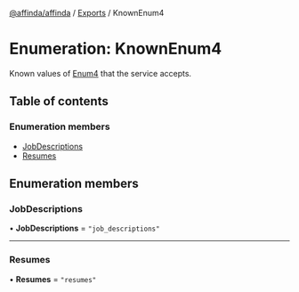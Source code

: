 [@affinda/affinda](../README.md) / [Exports](../modules.md) / KnownEnum4

# Enumeration: KnownEnum4

Known values of [Enum4](../modules.md#enum4) that the service accepts.

## Table of contents

### Enumeration members

- [JobDescriptions](KnownEnum4.md#jobdescriptions)
- [Resumes](KnownEnum4.md#resumes)

## Enumeration members

### JobDescriptions

• **JobDescriptions** = `"job_descriptions"`

___

### Resumes

• **Resumes** = `"resumes"`
